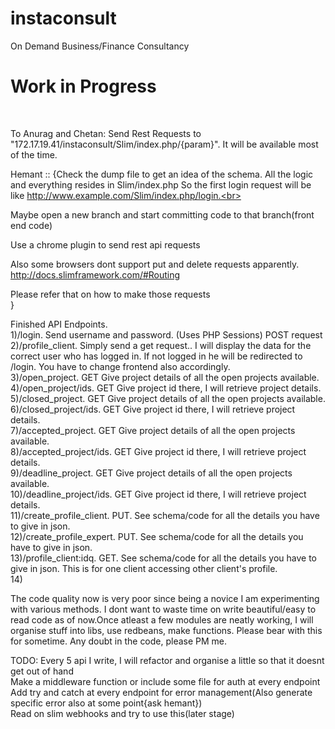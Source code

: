 # instaconsult

On Demand Business/Finance Consultancy<br>
<h1>Work in Progress</h1><br>

To Anurag and Chetan: Send Rest Requests to "172.17.19.41/instaconsult/Slim/index.php/{param}". It will be available most of the time.



Hemant :: {Check the dump file to get an idea of the schema. All the logic and everything resides in Slim/index.php
 So the first login request will be like http://www.example.com/Slim/index.php/login.<br>

 Maybe open a new branch and start committing code to that branch(front end code)<br>

 Use a chrome plugin to send rest api requests<br>

 Also some browsers dont support put and delete requests apparently. http://docs.slimframework.com/#Routing<br>

 Please refer that on how to make those requests<br>
 }

Finished API Endpoints.<br>
1)/login. Send username and password.   (Uses PHP Sessions) POST request<br>
2)/profile_client. Simply send a get request.. I will display the data for the correct user who has logged in. If not logged in he will be redirected to /login. You have to change frontend also accordingly.<br>
3)/open_project. GET Give project details of all the open projects available.<br>
4)/open_project/ids. GET Give project id there, I will retrieve project details.<br>
5)/closed_project. GET Give project details of all the open projects available.<br>
6)/closed_project/ids. GET Give project id there, I will retrieve project details.<br>
7)/accepted_project. GET Give project details of all the open projects available.<br>
8)/accepted_project/ids. GET Give project id there, I will retrieve project details.<br>
9)/deadline_project. GET Give project details of all the open projects available.<br>
10)/deadline_project/ids. GET Give project id there, I will retrieve project details.<br>
11)/create_profile_client. PUT. See schema/code for all the details you have to give in json.<br>
12)/create_profile_expert. PUT. See schema/code for all the details you have to give in json.<br>
13)/profile_client:idq. GET. See schema/code for all the details you have to give in json. This is for one client accessing other client's profile.<br>
14)


The code quality now is very poor since being a novice I am experimenting with various methods. I dont want to waste time on write beautiful/easy to read code as of now.Once atleast a few modules are neatly working, I will organise stuff into libs, use redbeans, make functions. Please bear with this for sometime. Any doubt in the code, please PM me.


TODO:
Every 5 api I write, I will refactor and organise a little so that it doesnt get out of hand<br>
Make a middleware function or include some file for auth at every endpoint<br>
Add try and catch at every endpoint for error management(Also generate specific error also at some point{ask hemant})<br>
Read on slim webhooks and try to use this(later stage)<br>
